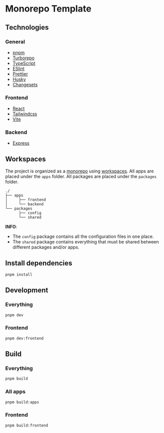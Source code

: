 # Monorepo Template

## Technologies

### General
- [pnpm](https://pnpm.io/)
- [Turborepo](https://turbo.build/)
- [TypeScript](https://www.typescriptlang.org/)
- [ESlint](https://eslint.org/)
- [Prettier](https://prettier.io/)
- [Husky](https://typicode.github.io/husky)
- [Changesets](https://github.com/changesets/changesets)

### Frontend
- [React](https://reactjs.org/)
- [Tailwindcss](https://tailwindcss.com/)
- [Vite](https://vitejs.dev/)

### Backend
- [Express](https://expressjs.com/)

## Workspaces

The project is organized as a [monorepo](https://monorepo.tools/) using [workspaces](https://pnpm.io/workspaces). All apps are placed under the `apps` folder. All packages are placed under the `packages` folder.

```
./
├── apps
│     ├── frontend
│     └── backend
└── packages
      ├── config
      └── shared
```

**INFO**: 
- The `config` package contains all the configuration files in one place.
- The `shared` package contains everything that must be shared between different packages and/or apps.

## Install dependencies
```sh
pnpm install
```

## Development

### Everything
```sh
pnpm dev
```

### Frontend
```sh
pnpm dev:frontend
```


## Build

### Everything
```sh
pnpm build
```

### All apps
```sh
pnpm build:apps
```

### Frontend
```sh
pnpm build:frontend
```
